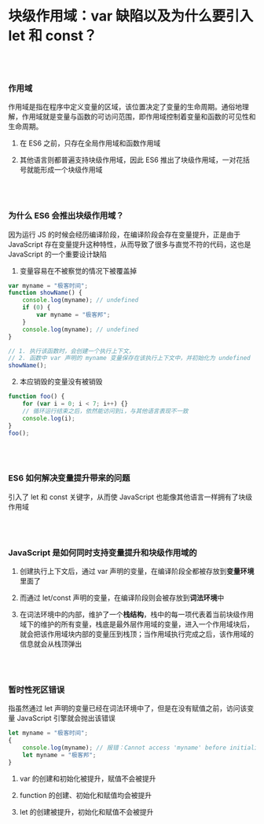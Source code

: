 # 块级作用域：var 缺陷以及为什么要引入 let 和 const？

</br>
</br>

### 作用域

作用域是指在程序中定义变量的区域，该位置决定了变量的生命周期。通俗地理解，作用域就是变量与函数的可访问范围，即作用域控制着变量和函数的可见性和生命周期。

1. 在 ES6 之前，只存在全局作用域和函数作用域

2. 其他语言则都普遍支持块级作用域，因此 ES6 推出了块级作用域，一对花括号就能形成一个块级作用域

</br>
</br>

### 为什么 ES6 会推出块级作用域？

因为运行 JS 的时候会经历编译阶段，在编译阶段会存在变量提升，正是由于 JavaScript 存在变量提升这种特性，从而导致了很多与直觉不符的代码，这也是 JavaScript 的一个重要设计缺陷

1. 变量容易在不被察觉的情况下被覆盖掉

```javascript
var myname = "极客时间";
function showName() {
	console.log(myname); // undefined
	if (0) {
		var myname = "极客邦";
	}
	console.log(myname); // undefined
}

// 1. 执行该函数时，会创建一个执行上下文，
// 2. 函数中 var 声明的 myname 变量保存在该执行上下文中，并初始化为 undefined
showName();
```

2. 本应销毁的变量没有被销毁

```javascript
function foo() {
	for (var i = 0; i < 7; i++) {}
	// 循环运行结束之后，依然能访问到i，与其他语言表现不一致
	console.log(i);
}
foo();
```

</br>
</br>

### ES6 如何解决变量提升带来的问题

引入了 let 和 const 关键字，从而使 JavaScript 也能像其他语言一样拥有了块级作用域

</br>
</br>

### JavaScript 是如何同时支持变量提升和块级作用域的

1. 创建执行上下文后，通过 var 声明的变量，在编译阶段全都被存放到**变量环境**里面了

2. 而通过 let/const 声明的变量，在编译阶段则会被存放到**词法环境**中

3. 在词法环境中的内部，维护了一个**栈结构**，栈中的每一项代表着当前块级作用域下的维护的所有变量，栈底是最外层作用域的变量，进入一个作用域块后，就会把该作用域块内部的变量压到栈顶；当作用域执行完成之后，该作用域的信息就会从栈顶弹出

</br>
</br>

### 暂时性死区错误

指虽然通过 let 声明的变量已经在词法环境中了，但是在没有赋值之前，访问该变量 JavaScript 引擎就会抛出该错误

```javascript
let myname = "极客时间";
{
	console.log(myname); // 报错：Cannot access 'myname' before initialization
	let myname = "极客邦";
}
```

1. var 的创建和初始化被提升，赋值不会被提升

2. function 的创建、初始化和赋值均会被提升

3. let 的创建被提升，初始化和赋值不会被提升

</br>
</br>
